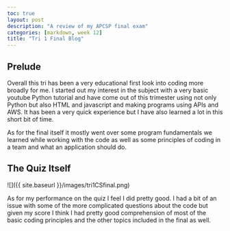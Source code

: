 ```yaml
---
toc: true
layout: post
description: "A review of my APCSP final exam"
categories: [markdown, week 12]
title: "Tri 1 Final Blog"
---
```


## Prelude

Overall this tri has been a very educational first look into coding more broadly for me. I started out my interest in the subject with a very basic youtube Python tutorial and have come out of this trimester using not only Python but also HTML and javascript and making programs using APIs and AWS. It has been a very quick experience but I have also learned a lot in this short bit of time. 

As for the final itself it mostly went over some program fundamentals we learned while working with the code as well as some principles of coding in a team and what an application should do.

## The Quiz Itself

![]({{ site.baseurl }}/images/tri1CSfinal.png)

As for my performance on the quiz I feel I did pretty good. I had a bit of an issue with some of the more complicated questions about the code but given my score I think I had pretty good comprehension of most of the basic coding principles and the other topics included in the final as well.